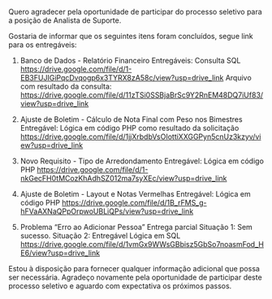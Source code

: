 Quero agradecer pela oportunidade de participar do processo seletivo para a posição de Analista de Suporte.

Gostaria de informar que os seguintes itens foram concluídos, segue link para  os entregáveis:

1. Banco de Dados - Relatório Financeiro
Entregáveis:
Consulta SQL
https://drive.google.com/file/d/1-EB3FUJIGiPqcDvqogp6x3TYRX8zA58c/view?usp=drive_link
Arquivo com resultado da consulta: https://drive.google.com/file/d/11zTSi0SSBjaBrSc9Y2RnEM48DQ7iUf83/view?usp=drive_link

2. Ajuste de Boletim - Cálculo de Nota Final com Peso nos Bimestres
Entregável:
Lógica em código PHP como resultado da solicitação
https://drive.google.com/file/d/1jjXrbdbVsOIottiXXGGPyn5cnUz3kzyv/view?usp=drive_link

3. Novo Requisito - Tipo de Arredondamento
Entregável:
Lógica em código PHP
https://drive.google.com/file/d/1-nkGecFH0tMCozKhAdhSZ012ma7syXEc/view?usp=drive_link    

4. Ajuste de Boletim - Layout e Notas Vermelhas
Entregável:
Lógica em código PHP
https://drive.google.com/file/d/1B_rFMS_g-hFVaAXNaQPpOrpwoUBLiQPs/view?usp=drive_link

5. Problema “Erro ao Adicionar Pessoa”
Entrega parcial
Situação 1: Sem sucesso.
Situação 2:
Entregável
Lógica em SQL
https://drive.google.com/file/d/1vmGx9WWsGBbisz5GbSo7noasmFod_HE6/view?usp=drive_link

Estou à disposição para fornecer qualquer informação adicional que possa ser necessária. Agradeço novamente pela oportunidade de participar deste processo seletivo e aguardo com expectativa os próximos passos.
